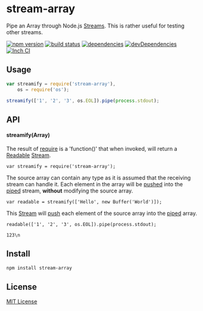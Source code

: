 # stream-array

Pipe an Array through Node.js [Streams][12]. This is rather useful for testing
other streams.

[![npm version][1]][2]
[![build status][3]][4]
[![dependencies][5]][6]
[![devDependencies][7]][8]
[![Inch CI][16]][17]

[//]: [![testling][9]][10]


## Usage

```js
var streamify = require('stream-array'),
    os = require('os');

streamify(['1', '2', '3', os.EOL]).pipe(process.stdout);
```


## API

#### streamify(Array)
The result of [require][13] is a 'function()' that when invoked, will return a
[Readable][11] [Stream][12].

```
var streamify = require('stream-array');
```

The source array can contain any type as it is assumed that the receiving
stream can handle it. Each element in the array will be [pushed][14] into the
[piped][15] stream, **without** modifying the source array.

```
var readable = streamify(['Hello', new Buffer('World')]);
```

This [Stream][12] will [push][14] each element of the source array into the
[piped][15] array.

```
readable(['1', '2', '3', os.EOL]).pipe(process.stdout);
```

```
123\n
```

## Install

```sh
npm install stream-array
```

  [1]: https://badge.fury.io/js/stream-array.svg
  [2]: https://badge.fury.io/js/stream-array
  [3]: https://api.travis-ci.org/mimetnet/node-stream-array.svg
  [4]: https://travis-ci.org/mimetnet/node-stream-array
  [5]: https://david-dm.org/mimetnet/node-stream-array.svg
  [6]: https://david-dm.org/mimetnet/node-stream-array
  [7]: https://david-dm.org/mimetnet/node-stream-array/dev-status.svg?#info=devDependencies
  [8]: https://david-dm.org/mimetnet/node-stream-array/#info=devDependencies
  [//]: https://ci.testling.com/mimetnet/node-stream-array.png
  [//]: https://ci.testling.com/mimetnet/node-stream-array
  [11]: http://nodejs.org/api/stream.html#stream_class_stream_readable
  [12]: http://nodejs.org/api/stream.html#stream_stream
  [13]: http://nodejs.org/api/globals.html#globals_require
  [14]: https://nodejs.org/api/stream.html#stream_readable_push_chunk_encoding
  [15]: https://nodejs.org/api/stream.html#stream_readable_pipe_destination_options
  [16]: https://inch-ci.org/github/mimetnet/node-stream-array.svg?branch=master
  [17]: http://inch-ci.org/github/mimetnet/node-stream-array

## License

[MIT License](https://github.com/mimetnet/node-stream-array/blob/master/LICENSE)
